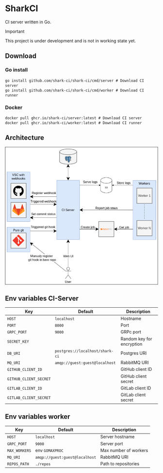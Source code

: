 # SharkCI

CI server written in Go.

> [!IMPORTANT]
> This project is under development and is not in working state yet.

## Download

### Go install

```
go install github.com/shark-ci/shark-ci/cmd/server # Download CI server
go install github.com/shark-ci/shark-ci/cmd/worker # Download CI runner
```

### Docker

```
docker pull ghcr.io/shark-ci/server:latest # Download CI server
docker pull ghcr.io/shark-ci/worker:latest # Download CI runner
```

## Architecture

![architecture](./docs/architecture.png)

## Env variables CI-Server

| Key                    | Default                         | Description               |
|------------------------|---------------------------------|---------------------------|
| `HOST`                 | `localhost`                     | Hostname                  |
| `PORT`                 | `8000`                          | Port                      |
| `GRPC_PORT`            | `9000`                          | GRPc port                 |
| `SECRET_KEY`           |                                 | Random key for encryption |
| `DB_URI`               | `postgres://localhost/shark-ci` | Postgres URI              |
| `MQ_URI`               | `amqp://guest:guest@localhost`  | RabbitMQ URI              |
| `GITHUB_CLIENT_ID`     |                                 | GitHub client ID          |
| `GITHUB_CLIENT_SECRET` |                                 | GitHub client secret      |
| `GITLAB_CLIENT_ID`     |                                 | GitLab client ID          |
| `GITLAB_CLIENT_SECRET` |                                 | GitLab client secret      |

## Env variables worker

| Key           | Default                        | Description           |
|---------------|--------------------------------|-----------------------|
| `HOST`        | `localhost`                    | Server hostname       |
| `GRPC_PORT`   | `9000`                         | Server port           |
| `MAX_WORKERS` | env `GOMAXPROC`                | Max number of workers |
| `MQ_URI`      | `amqp://guest:guest@localhost` | RabbitMQ URI          |
| `REPOS_PATH`  | `./repos`                      | Path to repositories  |
